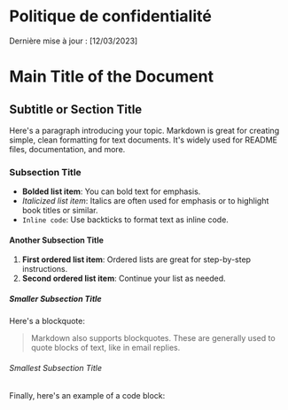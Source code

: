 # Politique de confidentialité
Dernière mise à jour : [12/03/2023]

# Main Title of the Document

## Subtitle or Section Title

Here's a paragraph introducing your topic. Markdown is great for creating simple, clean formatting for text documents. It's widely used for README files, documentation, and more.

### Subsection Title

- **Bolded list item**: You can bold text for emphasis.
- *Italicized list item*: Italics are often used for emphasis or to highlight book titles or similar.
- `Inline code`: Use backticks to format text as inline code.

#### Another Subsection Title

1. **First ordered list item**: Ordered lists are great for step-by-step instructions.
2. **Second ordered list item**: Continue your list as needed.

##### Smaller Subsection Title

Here's a blockquote:

> Markdown also supports blockquotes. These are generally used to quote blocks of text, like in email replies.

###### Smallest Subsection Title

Finally, here's an example of a code block: